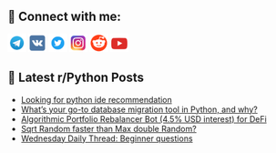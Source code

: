 ## 🔎 Connect with me:
[<img src="https://github.com/bullbesh/bullbesh/blob/main/images/Telegram.png" width="32" height="32" />](https://t.me/bullbesh)
[<img src="https://github.com/bullbesh/bullbesh/blob/main/images/VK.png" width="32" height="32" />](https://vk.com/bullbesh)
[<img src="https://github.com/bullbesh/bullbesh/blob/main/images/Twitter.png" width="32" height="32" />](https://twitter.com/bullbesh1)
[<img src="https://github.com/bullbesh/bullbesh/blob/main/images/Instagram.png" width="32" height="32" />](https://www.instagram.com/bullbesh)
[<img src="https://github.com/bullbesh/bullbesh/blob/main/images/Reddit.png" width="32" height="32" />](https://www.reddit.com/user/bullbesh)
[<img src="https://github.com/bullbesh/bullbesh/blob/main/images/YouTube.png" width="32" height="32" />](https://www.youtube.com/channel/UCtfjRs6uzgq5mfm8S06WTcg)

## 📕 Latest r/Python Posts
<!-- BLOG-POST-LIST:START -->
- [Looking for python ide recommendation](https://www.reddit.com/r/Python/comments/1h6b0rn/looking_for_python_ide_recommendation/)
- [What’s your go-to database migration tool in Python, and why?](https://www.reddit.com/r/Python/comments/1h68rzt/whats_your_goto_database_migration_tool_in_python/)
- [Algorithmic Portfolio Rebalancer Bot &lpar;4.5% USD interest&rpar; for DeFi](https://www.reddit.com/r/Python/comments/1h65lsy/algorithmic_portfolio_rebalancer_bot_45_usd/)
- [Sqrt Random faster than Max double Random?](https://www.reddit.com/r/Python/comments/1h64pm0/sqrt_random_faster_than_max_double_random/)
- [Wednesday Daily Thread: Beginner questions](https://www.reddit.com/r/Python/comments/1h629va/wednesday_daily_thread_beginner_questions/)
<!-- BLOG-POST-LIST:END -->
